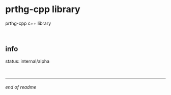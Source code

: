 # prthg-cpp library

prthg-cpp c++ library 

<br>

## info

status: internal/alpha

<br>

---

###### end of readme